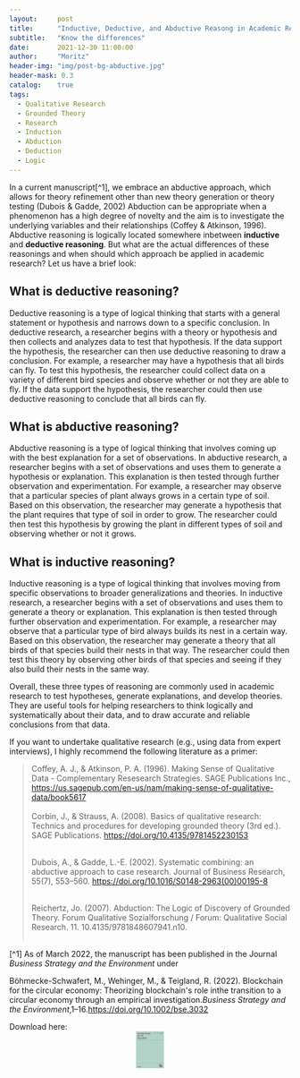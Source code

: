 ```yaml
---
layout:     post
title:      "Inductive, Deductive, and Abductive Reasong in Academic Research " 
subtitle:   "Know the differences"
date:       2021-12-30 11:00:00
author:     "Moritz"
header-img: "img/post-bg-abductive.jpg"
header-mask: 0.3
catalog:    true
tags:
  - Qualitative Research
  - Grounded Theory
  - Research
  - Induction 
  - Abduction
  - Deduction
  - Logic
---
```


In a current manuscript[^1], we embrace an abductive approach, which allows for theory refinement other than new theory generation or theory testing (Dubois & Gadde, 2002)
Abduction can be appropriate when a phenomenon has a high degree of novelty and the aim is to investigate the underlying variables and their relationships (Coffey & Atkinson, 1996).
Abductive reasoning is logically located somewhere inbetween **inductive** and **deductive reasoning**. 
But what are the actual differences of these reasonings and when should which approach be applied in academic research? Let us have a brief look:

## What is deductive reasoning?
Deductive reasoning is a type of logical thinking that starts with a general statement or hypothesis and narrows down to a specific conclusion. In deductive research, a researcher begins with a theory or hypothesis and then collects and analyzes data to test that hypothesis. If the data support the hypothesis, the researcher can then use deductive reasoning to draw a conclusion.
For example, a researcher may have a hypothesis that all birds can fly. To test this hypothesis, the researcher could collect data on a variety of different bird species and observe whether or not they are able to fly. If the data support the hypothesis, the researcher could then use deductive reasoning to conclude that all birds can fly.

## What is abductive reasoning?
Abductive reasoning is a type of logical thinking that involves coming up with the best explanation for a set of observations. In abductive research, a researcher begins with a set of observations and uses them to generate a hypothesis or explanation. This explanation is then tested through further observation and experimentation.
For example, a researcher may observe that a particular species of plant always grows in a certain type of soil. Based on this observation, the researcher may generate a hypothesis that the plant requires that type of soil in order to grow. The researcher could then test this hypothesis by growing the plant in different types of soil and observing whether or not it grows.

## What is inductive reasoning?
Inductive reasoning is a type of logical thinking that involves moving from specific observations to broader generalizations and theories. In inductive research, a researcher begins with a set of observations and uses them to generate a theory or explanation. This explanation is then tested through further observation and experimentation.
For example, a researcher may observe that a particular type of bird always builds its nest in a certain way. Based on this observation, the researcher may generate a theory that all birds of that species build their nests in that way. The researcher could then test this theory by observing other birds of that species and seeing if they also build their nests in the same way.

Overall, these three types of reasoning are commonly used in academic research to test hypotheses, generate explanations, and develop theories. They are useful tools for helping researchers to think logically and systematically about their data, and to draw accurate and reliable conclusions from that data.

If you want to undertake qualitative research (e.g., using data from expert interviews), I highly recommend the following literature as a primer:

<blockquote> 
  <p>

Coffey, A. J., & Atkinson, P. A. (1996). Making Sense of Qualitative Data - Complementary Resesearch Strategies. SAGE Publications Inc., https://us.sagepub.com/en-us/nam/making-sense-of-qualitative-data/book5617 <br>
  <br>
Corbin, J., & Strauss, A. (2008). Basics of qualitative research: Technics and procedures for developing grounded theory (3rd ed.). SAGE Publications. https://doi.org/10.4135/9781452230153 <br> <br>
  
Dubois, A., & Gadde, L.-E. (2002). Systematic combining: an abductive approach to case research. Journal of Business Research, 55(7), 553–560. https://doi.org/10.1016/S0148-2963(00)00195-8 <br> <br>
   
Reichertz, Jo. (2007). Abduction: The Logic of Discovery of Grounded Theory. Forum Qualitative Sozialforschung / Forum: Qualitative Social Research. 11. 10.4135/9781848607941.n10. <br> <br>
  </blockquote> 

</p>

[^1] As of March 2022, the manuscript has been published in the Journal *Business Strategy and the Environment* under
 
Böhmecke-Schwafert,  M.,  Wehinger,  M.,  &  Teigland,  R.  (2022). Blockchain for the circular economy: Theorizing blockchain's role inthe transition to a circular economy through an empirical investigation.*Business Strategy and the Environment*,1–16.https://doi.org/10.1002/bse.3032
  </p>
         <html>
Download here: <body>
  <div style="text-align: center;">
   <center>
      <a href="https://onlinelibrary.wiley.com/doi/full/10.1002/bse.3032"><img src="/img/in-post/bse.jpg" alt="Journal Cover" width="50"></a>
   </center>
